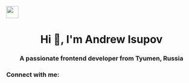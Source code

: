 <img src="https://github.com/blackcater/blackcater/raw/main/images/Hi.gif" height="32"/></h1>
<h1 align="center">Hi 👋, I'm Andrew Isupov</h1><div>
<h3 align="center">A passionate frontend developer from Tyumen, Russia</h3>

<h3 align="left">Connect with me:</h3>
<p align="left">
</p>
